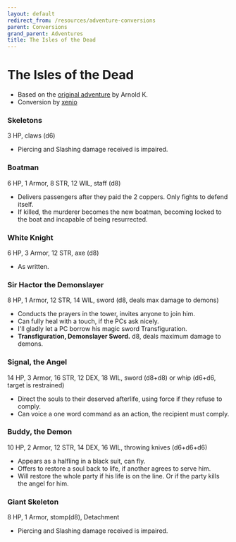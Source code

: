 ```yaml
---
layout: default
redirect_from: /resources/adventure-conversions
parent: Conversions
grand_parent: Adventures
title: The Isles of the Dead
---
```


# The Isles of the Dead
- Based on the [original adventure](http://goblinpunch.blogspot.com/2015/04/the-isles-of-dead.html) by Arnold K.
- Conversion by [xenio](https://xenioinabottle.blogspot.com)

### Skeletons
3 HP, claws (d6)
- Piercing and Slashing damage received is impaired.

### Boatman

6 HP, 1 Armor, 8 STR, 12 WIL, staff (d8)
- Delivers passengers after they paid the 2 coppers. Only fights to defend itself.
- If killed, the murderer becomes the new boatman, becoming locked to the boat and incapable of being resurrected.

### White Knight
6 HP, 3 Armor, 12 STR, axe (d8)
- As written.

### Sir Hactor the Demonslayer
8 HP, 1 Armor, 12 STR, 14 WIL, sword (d8, deals max damage to demons)
- Conducts the prayers in the tower, invites anyone to join him.
- Can fully heal with a touch, if the PCs ask nicely.
- I'll gladly let a PC borrow his magic sword Transfiguration.
- **Transfiguration, Demonslayer Sword.** d8, deals maximum damage to demons.

### Signal, the Angel
14 HP, 3 Armor, 16 STR, 12 DEX, 18 WIL, sword (d8+d8) or whip (d6+d6, target is restrained)

- Direct the souls to their deserved afterlife, using force if they refuse to comply.
- Can voice a one word command as an action, the recipient must comply.

### Buddy, the Demon

10 HP, 2 Armor, 12 STR, 14 DEX, 16 WIL, throwing knives (d6+d6+d6)

- Appears as a halfling in a black suit, can fly.
- Offers to restore a soul back to life, if another agrees to serve him.
- Will restore the whole party if his life is on the line. Or if the party kills the angel for him.

### Giant Skeleton

8 HP, 1 Armor, stomp(d8), Detachment

- Piercing and Slashing damage received is impaired.

